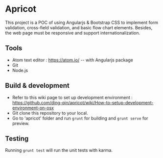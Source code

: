 # Apricot

This project is a POC of using Angularjs & Bootstrap CSS to implement form validation, cross-field validation, and basic flow chart elements.
Besides, the web page must be responsive and support internationalization.

## Tools

- Atom text editor : https://atom.io/
-- with Angularjs package
- Git
- Node.js

## Build & development

- Refer to this wiki page to set up development environment : https://github.com/ding-qin/apricot/wiki/How-to-setup-development-environment-on-osx
- Git clone this repository to your local.
- Go to 'apricot' folder and run `grunt` for building and `grunt serve` for preview.

## Testing

Running `grunt test` will run the unit tests with karma.
